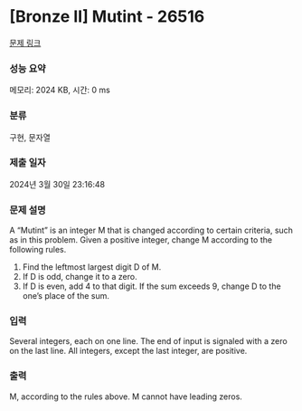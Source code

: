 # [Bronze II] Mutint - 26516 

[문제 링크](https://www.acmicpc.net/problem/26516) 

### 성능 요약

메모리: 2024 KB, 시간: 0 ms

### 분류

구현, 문자열

### 제출 일자

2024년 3월 30일 23:16:48

### 문제 설명

<p>A “Mutint” is an integer M that is changed according to certain criteria, such as in this problem. Given a positive integer, change M according to the following rules.</p>

<ol>
	<li>Find the leftmost largest digit D of M.</li>
	<li>If D is odd, change it to a zero.</li>
	<li>If D is even, add 4 to that digit. If the sum exceeds 9, change D to the one’s place of the sum.</li>
</ol>

### 입력 

 <p>Several integers, each on one line. The end of input is signaled with a zero on the last line. All integers, except the last integer, are positive.</p>

### 출력 

 <p>M, according to the rules above. M cannot have leading zeros.</p>

